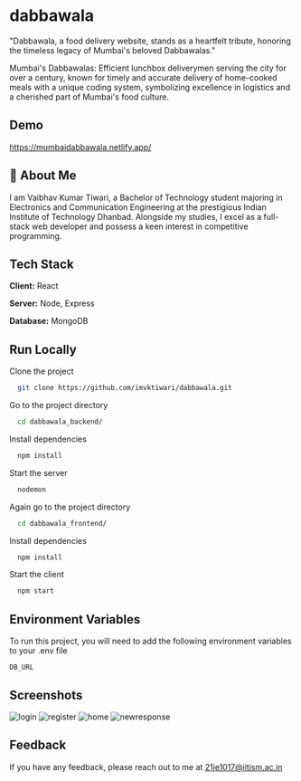 
# dabbawala

"Dabbawala, a food delivery website, stands as a heartfelt tribute, honoring the timeless legacy of Mumbai's beloved Dabbawalas."

Mumbai's Dabbawalas: Efficient lunchbox deliverymen serving the city for over a century, known for timely and accurate delivery of home-cooked meals with a unique coding system, symbolizing excellence in logistics and a cherished part of Mumbai's food culture.

## Demo

https://mumbaidabbawala.netlify.app/


## 🚀 About Me

I am Vaibhav Kumar Tiwari, a Bachelor of Technology student majoring in Electronics and Communication Engineering at the prestigious Indian Institute of Technology Dhanbad. Alongside my studies, I excel as a full-stack web developer and possess a keen interest in competitive programming.









## Tech Stack

**Client:** React

**Server:** Node, Express

**Database:** MongoDB


## Run Locally

Clone the project

```bash
  git clone https://github.com/imvktiwari/dabbawala.git
```

Go to the project directory

```bash
  cd dabbawala_backend/
```

Install dependencies

```bash
  npm install
```

Start the server

```bash
  nodemon
```
Again go to the project directory

```bash
  cd dabbawala_frontend/
```

Install dependencies

```bash
  npm install
```

Start the client

```bash
  npm start
```

## Environment Variables

To run this project, you will need to add the following environment variables to your .env file

`DB_URL`


## Screenshots
![login](https://github.com/imvktiwari/dabbawala/assets/101259079/861803f9-484f-4f99-b125-728c4c9ea0c6)
![register](https://github.com/imvktiwari/dabbawala/assets/101259079/57bfd195-da2b-4aa0-9f3a-39c6aa0f7871)
![home](https://github.com/imvktiwari/dabbawala/assets/101259079/2119f8b6-f964-4431-8fe4-e55f7745700d)
![newresponse](https://github.com/imvktiwari/dabbawala/assets/101259079/eac53d70-e2f0-462f-86aa-56892461f24e)



## Feedback

If you have any feedback, please reach out to me at 21je1017@iitism.ac.in

